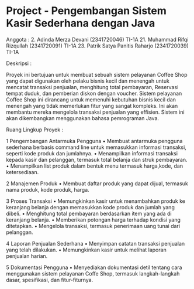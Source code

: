 # Project - Pengembangan Sistem Kasir Sederhana dengan Java

Anggota :
    2.  Adinda Merza Devani (2341720046) TI-1A
    21. Muhammad Rifqi Rizqullah (2341720091) TI-1A
    23. Patrik Satya Panitis Raharjo (2341720039) TI-1A
    

Deskripsi :

Proyek ini bertujuan untuk membuat sebuah sistem pelayanan Coffee Shop yang dapat digunakan oleh pelaku bisnis kecil dan menengah untuk mencatat transaksi penjualan, menghitung total pembayaran, Reservasi tempat duduk, dan pemberian diskon dengan voucher. Sistem pelayanan Coffee Shop ini dirancang untuk memenuhi kebutuhan bisnis kecil dan menengah yang tidak memerlukan fitur yang sangat kompleks. Ini akan membantu mereka mengelola transaksi penjualan yang effisien. Sistem ini akan dikembangkan menggunakan bahasa pemrograman Java. 


Ruang Lingkup Proyek :

1	Pengembangan Antarmuka Pengguna 
    •	Membuat antarmuka pengguna sederhana berbasis command line untuk memasukkan informasi transaksi, seperti kode produk dan jumlahnya.
    •	Menampilkan informasi transaksi kepada kasir dan pelanggan, termasuk total belanja dan struk pembayaran.
    •	Menampilkan list produk dalam bentuk menu termasuk harga,kode, dan ketersediaan.

2	Manajemen Produk
    •	Membuat daftar produk yang dapat dijual, termasuk nama produk, kode produk, harga.

3	Proses Transaksi
    •	Memungkinkan kasir untuk menambahkan produk ke keranjang belanja dengan memasukkan kode produk dan jumlah yang dibeli.
    •	Menghitung total pembayaran berdasarkan item yang ada di keranjang belanja.
    •	Memberikan potongan harga terhadap kondisi yang ditetapkan. 
    •	Mengelola transaksi, termasuk penerimaan uang tunai dari pelanggan.

4	Laporan Penjualan Sederhana
    •	Menyimpan catatan transaksi penjualan yang telah dilakukan.
    •	Memungkinkan kasir untuk melihat laporan penjualan harian.

5	Dokumentasi Pengguna
    •	Menyediakan dokumentasi detil tentang cara menggunakan sistem pelayanan Coffe Shop, termasuk langkah-langkah dasar, spesifikasi, dan       fitur-fiturnya.
